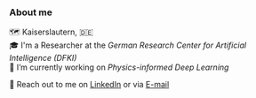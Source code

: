 ### About me

:world_map: Kaiserslautern, :de:  
:mortar_board: I'm a Researcher at the *German Research Center for Artificial Intelligence (DFKI)*  
:construction: I’m currently working on *Physics-informed Deep Learning*
<!-- :books: I’m currently learning *Bayesian Neural Networks* and *Graph Convolutional Networks*  -->
:envelope_with_arrow: Reach out to me on [LinkedIn](https://www.linkedin.com/in/dineshkrishnanatarajan) or via [E-mail](mailto:dineshkrishna.natarajan@gmail.com)  
<!--
:information_source: Visit my [personal webpage](https://dinesh-k-natarajan.github.io)  
-->
<!--
**dinesh-k-natarajan/dinesh-k-natarajan** is a ✨ _special_ ✨ repository because its `README.md` (this file) appears on your GitHub profile.

Here are some ideas to get you started:

- 🔭 I’m currently working on ...
- 🌱 I’m currently learning ...
- 👯 I’m looking to collaborate on ...
- 🤔 I’m looking for help with ...
- 💬 Ask me about ...
- 📫 How to reach me: ...
- 😄 Pronouns: ...
- ⚡ Fun fact: ...
-->
